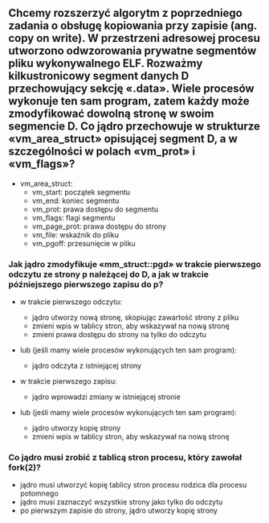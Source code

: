 ## Chcemy rozszerzyć algorytm z poprzedniego zadania o obsługę kopiowania przy zapisie (ang. copy on write). W przestrzeni adresowej procesu utworzono odwzorowania prywatne segmentów pliku wykonywalnego ELF. Rozważmy kilkustronicowy segment danych D przechowujący sekcję «.data». Wiele procesów wykonuje ten sam program, zatem każdy może zmodyfikować dowolną stronę w swoim segmencie D. Co jądro przechowuje w strukturze «vm_area_struct» opisującej segment D, a w szczególności w polach «vm_prot» i «vm_flags»?
- vm_area_struct:
  - vm_start: początek segmentu
  - vm_end: koniec segmentu
  - vm_prot: prawa dostępu do segmentu
  - vm_flags: flagi segmentu
  - vm_page_prot: prawa dostępu do strony
  - vm_file: wskaźnik do pliku
  - vm_pgoff: przesunięcie w pliku
  
### Jak jądro zmodyfikuje «mm_struct::pgd» w trakcie pierwszego odczytu ze strony p należącej do D, a jak w trakcie późniejszego pierwszego zapisu do p?
- w trakcie pierwszego odczytu:
  - jądro utworzy nową stronę, skopiując zawartość strony z pliku
  - zmieni wpis w tablicy stron, aby wskazywał na nową stronę
  - zmieni prawa dostępu do strony na tylko do odczytu
- lub (jeśli mamy wiele procesów wykonujących ten sam program):
  - jądro odczyta z istniejącej strony

- w trakcie pierwszego zapisu:
  - jądro wprowadzi zmiany w istniejącej stronie
- lub (jeśli mamy wiele procesów wykonujących ten sam program):
  - jądro utworzy kopię strony
  - zmieni wpis w tablicy stron, aby wskazywał na nową stronę

### Co jądro musi zrobić z tablicą stron procesu, który zawołał fork(2)?
- jądro musi utworzyć kopię tablicy stron procesu rodzica dla procesu potomnego
- jądro musi zaznaczyć wszystkie strony jako tylko do odczytu
- po pierwszym zapisie do strony, jądro utworzy kopię strony
  